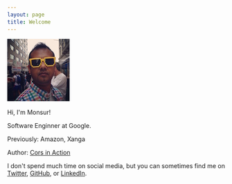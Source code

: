 ```yaml
---
layout: page
title: Welcome
---
```


![me](/images/profile.jpg)

Hi, I'm Monsur!

Software Enginner at Google.

Previously: Amazon, Xanga

Author: [Cors in Action](https://www.manning.com/books/cors-in-action)

I don't spend much time on social media, but you can sometimes find me on [Twitter](https://twitter.com/monsur), [GitHub](https://github.com/monsur/), or [LinkedIn](https://www.linkedin.com/in/monsur).